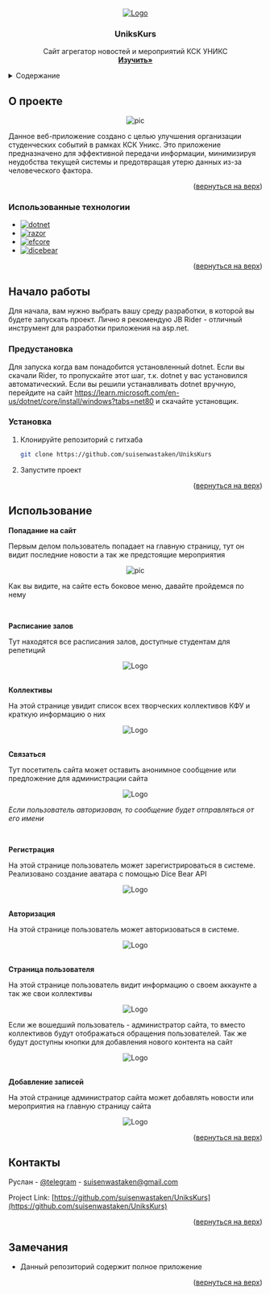 <!-- Improved compatibility of вернуться на верх link: See: https://github.com/othneildrew/Best-README-Template/pull/73 -->
<a name="readme-top"></a>
<!--
*** Thanks for checking out the Best-README-Template. If you have a suggestion
*** that would make this better, please fork the repo and create a pull request
*** or simply open an issue with the tag "enhancement".
*** Don't forget to give the project a star!
*** Thanks again! Now go create something AMAZING! :D
-->



<!-- PROJECT SHIELDS -->
<!--
*** I'm using markdown "reference style" links for readability.
*** Reference links are enclosed in brackets [ ] instead of parentheses ( ).
*** See the bottom of this document for the declaration of the reference variables
*** for contributors-url, forks-url, etc. This is an optional, concise syntax you may use.
*** https://www.markdownguide.org/basic-syntax/#reference-style-links
-->
<!-- [![Contributors][contributors-shield]][contributors-url]
[![Forks][forks-shield]][forks-url]
[![Stargazers][stars-shield]][stars-url]
[![Issues][issues-shield]][issues-url]
[![MIT License][license-shield]][license-url]
[![LinkedIn][linkedin-shield]][linkedin-url] -->



<!-- PROJECT LOGO -->
<br />
<div align="center">
  <a href="https://github.com/suisenwastaken/UniksKurs">
    <img src="images/logo.png" alt="Logo">
  </a>

<h3 align="center">UniksKurs</h3>

  <p align="center">
    Сайт агрегатор новостей и мероприятий КСК УНИКС
    <br />
    <a href="https://github.com/suisenwastaken/UniksKurs"><strong>Изучить»</strong></a>
    <br />
  </p>
</div>



<!-- TABLE OF CONTENTS -->
<details>
  <summary>Содержание</summary>
  <ol>
    <li>
      <a href="#о-проекте">О проекте</a>
      <ul>
        <li><a href="#использованные-технологии">Использованные технологии</a></li>
      </ul>
    </li>
    <li>
      <a href="#начало-работы">Начало работы</a>
      <ul>
        <li><a href="#предустановка">Предустановка</a></li>
        <li><a href="#установка">Установка</a></li>
      </ul>
    </li>
    <li><a href="#использование">Использование</a></li>
    <li><a href="#контакты">Контакты</a></li>
    <li><a href="#замечания">Замечания</a></li>

  </ol>
</details>

<a name="about-the-project"></a>

<!-- ABOUT THE PROJECT -->
## О проекте

<div align="center">
  <img src="images/pic1.png" alt="pic" width="auto" height="auto">
</div>


Данное веб-приложение создано с целью улучшения организации студенческих событий в рамках КСК Уникс. Это приложение предназначено для эффективной передачи информации, минимизируя неудобства текущей системы и предотвращая утерю данных из-за человеческого фактора.


<p align="right">(<a href="#readme-top">вернуться на верх</a>)</p>



### Использованные технологии

* [![dotnet][dotnet]][dotnet-url]
* [![razor][razor]][razor-url]
* [![efcore][efcore]][efcore-url]
* [![dicebear][dicebear]][dicebear-url]



<p align="right">(<a href="#readme-top">вернуться на верх</a>)</p>



<!-- GETTING STARTED -->
## Начало работы

Для начала, вам нужно выбрать вашу среду разработки, в которой вы будете запускать проект. Лично я рекомендую JB Rider - отличный инструмент для разработки приложения на asp.net.

### Предустановка

Для запуска когда вам понадобится установленный dotnet. Если вы скачали Rider, то пропускайте этот шаг, т.к. dotnet у вас установился автоматический.
Если вы решили устанавливать dotnet вручную, перейдите на сайт https://learn.microsoft.com/en-us/dotnet/core/install/windows?tabs=net80 и скачайте установщик.

### Установка

1. Клонируйте репозиторий с гитхаба 
   ```sh
   git clone https://github.com/suisenwastaken/UniksKurs
   ```
2. Запустите проект
   

<p align="right">(<a href="#readme-top">вернуться на верх</a>)</p>



<!-- USAGE EXAMPLES -->
## Использование

**Попадание на сайт**

Первым делом пользователь попадает на главную страницу, тут он видит последние новости а так же предстоящие мероприятия

<div align="center">
  <img src="images/pic1.png" alt="pic" width="auto" height="auto">
</div>
 
 Как вы видите, на сайте есть боковое меню, давайте пройдемся по нему

<br>

 **Расписание залов**

Тут находятся все расписания залов, доступные студентам для репетиций

<div align="center">
  <img src="images/pic2.png" alt="Logo" width="auto" height="auto">
</div>

<br>

 **Коллективы**

На этой странице увидит список всех творческих коллективов КФУ и краткую информацию о них

<div align="center">
  <img src="images/pic3.png" alt="Logo" width="auto" height="auto">
</div>
 
<br>

 **Связаться**

Тут посетитель сайта может оставить анонимное сообщение или предложение для администрации сайта

<div align="center">
  <img src="images/pic4.png" alt="Logo" width="auto" height="auto">
</div>
 
_Если пользователь авторизован, то сообщение будет отправляться от его имени_

<br>

 **Регистрация**

На этой странице пользователь может зарегистрироваться в системе. Реализовано создание аватара с помощью Dice Bear API

<div align="center">
  <img src="images/pic6.png" alt="Logo" width="auto" height="auto">
</div>

<br>

 **Авторизация**

На этой странице пользователь может авторизоваться в системе.

<div align="center">
  <img src="images/pic5.png" alt="Logo" width="auto" height="auto">
</div>

<br>

 **Страница пользователя**

На этой странице пользователь видит информацию о своем аккаунте а так же свои коллективы

<div align="center">
  <img src="images/pic7.png" alt="Logo" width="auto" height="auto">
</div>

Если же вошедший пользователь - администратор сайта, то вместо коллективов будут отображаться обращения пользователей. Так же будут доступны кнопки для добавления нового контента на сайт
 
 <div align="center">
  <img src="images/pic8.png" alt="Logo" width="auto" height="auto">
</div>

<br>

 **Добавление записей**

На этой странице администратор сайта может добавлять новости или мероприятия на главную страницу сайта

<div align="center">
  <img src="images/pic9.png" alt="Logo" width="auto" height="auto">
</div>

<p align="right">(<a href="#readme-top">вернуться на верх</a>)</p>



<a name="#contacts"></a>
<!--
<!-- CONTACT -->
## Контакты

Руслан - [@telegram](https://t.me/suisenwastaken) - suisenwastaken@gmail.com

Project Link: [https://github.com/suisenwastaken/UniksKurs](https://github.com/suisenwastaken/UniksKurs)

<p align="right">(<a href="#readme-top">вернуться на верх</a>)</p>



<!-- ACKNOWLEDGMENTS -->
## Замечания

* Данный репозиторий содержит полное приложение

<p align="right">(<a href="#readme-top">вернуться на верх</a>)</p>



<!-- MARKDOWN LINKS & IMAGES -->
<!-- https://www.markdownguide.org/basic-syntax/#reference-style-links -->
[contributors-shield]: https://img.shields.io/github/contributors/github_username/repo_name.svg?style=for-the-badge
[contributors-url]: https://github.com/github_username/repo_name/graphs/contributors
[forks-shield]: https://img.shields.io/github/forks/github_username/repo_name.svg?style=for-the-badge
[forks-url]: https://github.com/github_username/repo_name/network/members
[stars-shield]: https://img.shields.io/github/stars/github_username/repo_name.svg?style=for-the-badge
[stars-url]: https://github.com/github_username/repo_name/stargazers
[issues-shield]: https://img.shields.io/github/issues/github_username/repo_name.svg?style=for-the-badge
[issues-url]: https://github.com/github_username/repo_name/issues
[license-shield]: https://img.shields.io/github/license/github_username/repo_name.svg?style=for-the-badge
[license-url]: https://github.com/github_username/repo_name/blob/master/LICENSE.txt
[linkedin-shield]: https://img.shields.io/badge/-LinkedIn-black.svg?style=for-the-badge&logo=linkedin&colorB=555
[linkedin-url]: https://linkedin.com/in/linkedin_username


[dotnet]: https://img.shields.io/badge/.NET-512BD4?style=for-the-badge&logo=dotnet&logoColor=white
[dotnet-url]: https://dotnet.microsoft.com/en-us/
[razor]: https://img.shields.io/badge/Razor_Pages-512BD4?style=for-the-badge&logo=razor&logoColor=white
[razor-url]: https://learn.microsoft.com/en-us/aspnet/core/razor-pages/?view=aspnetcore-8.0&tabs=visual-studio
[efcore]: https://img.shields.io/badge/EFCore-512BD4?style=for-the-badge&logo=entity%20framework&logoColor=white
[efcore-url]: https://learn.microsoft.com/ru-ru/ef/
[dicebear]: https://img.shields.io/badge/Dice_Bear-0284c7?style=for-the-badge&logo=entity%20framework&logoColor=white
[dicebear-url]: https://www.dicebear.com/

[React.js]: https://img.shields.io/badge/React-20232A?style=for-the-badge&logo=react&logoColor=61DAFB
[React-url]: https://reactjs.org/
[Axios]: https://img.shields.io/badge/axios-671ddf?&style=for-the-badge&logo=axios&logoColor=white
[Axios-url]: https://axios-http.com/docs/intro
[npm]: https://img.shields.io/badge/npm-CB3837?style=for-the-badge&logo=npm&logoColor=white
[npm-url]: https://docs.npmjs.com/
[router]: https://img.shields.io/badge/React_Router-CA4245?style=for-the-badge&logo=react-router&logoColor=white
[router-url]: https://reactrouter.com/en/main
[vite]: https://img.shields.io/badge/Vite-B73BFE?style=for-the-badge&logo=vite&logoColor=FFD62E
[vite-url]: https://vitejs.dev/


